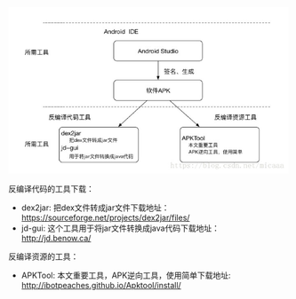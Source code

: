 

![这里写图片描述](../..\resource\安卓逆向.png)

反编译代码的工具下载：

- dex2jar: 把dex文件转成jar文件下载地址：https://sourceforge.net/projects/dex2jar/files/
- jd-gui: 这个工具用于将jar文件转换成java代码下载地址：http://jd.benow.ca/

反编译资源的工具：

- APKTool: 本文重要工具，APK逆向工具，使用简单下载地址: http://ibotpeaches.github.io/Apktool/install/